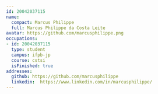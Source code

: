 ```yaml
---
id: 20042037115
name:
  compact: Marcus Philippe
  full: Marcus Philippe da Costa Leite
avatar: https://github.com/marcusphilippe.png
occupations:
- id: 20042037115
  type: student
  campus: ifpb-jp
  course: cstsi
  isFinished: true
addresses:
  github: https://github.com/marcusphilippe
  linkedin:  https://www.linkedin.com/in/marcusphilippe/
---
```

